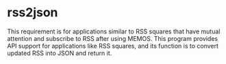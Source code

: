 # rss2json
This requirement is for applications similar to RSS squares that have mutual attention and subscribe to RSS after using MEMOS. This program provides API support for applications like RSS squares, and its function is to convert updated RSS into JSON and return it.

